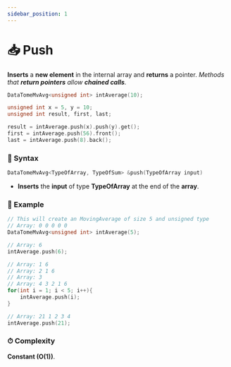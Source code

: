 ```yaml
---
sidebar_position: 1
---
```


# 📥 Push

**Inserts** a **new element** in the internal array and **returns** a pointer.
_Methods that **return pointers** allow **chained calls**._

```cpp
DataTomeMvAvg<unsigned int> intAverage(10);

unsigned int x = 5, y = 10;
unsigned int result, first, last;

result = intAverage.push(x).push(y).get();
first = intAverage.push(56).front();
last = intAverage.push(8).back();
```

### 📝 Syntax

```cpp
DataTomeMvAvg<TypeOfArray, TypeOfSum> &push(TypeOfArray input)
```

- **Inserts** the **input** of type **TypeOfArray** at the end of the **array**.

### 🔮 Example

```cpp
// This will create an MovingAverage of size 5 and unsigned type
// Array: 0 0 0 0 0
DataTomeMvAvg<unsigned int> intAverage(5);

// Array: 6
intAverage.push(6);

// Array: 1 6
// Array: 2 1 6
// Array: 3
// Array: 4 3 2 1 6
for(int i = 1; i < 5; i++){
    intAverage.push(i);
}

// Array: 21 1 2 3 4
intAverage.push(21);
```

### ⏱ Complexity

**Constant (O(1))**.
